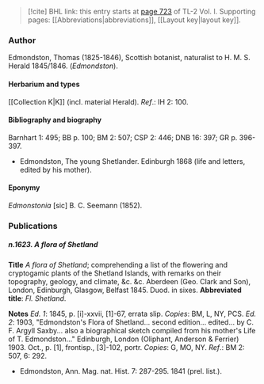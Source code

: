> [!cite] BHL link: this entry starts at [page 723](https://www.biodiversitylibrary.org/item/103414#page/771/mode/1up) of TL-2 Vol. I.
> Supporting pages: [[Abbreviations|abbreviations]], [[Layout key|layout key]].

### Author

Edmondston, Thomas (1825-1846), Scottish botanist, naturalist to H. M. S. Herald 1845/1846. (*Edmondston*).

#### Herbarium and types

[[Collection K|K]] (incl. material Herald).
*Ref*.: IH 2: 100.

#### Bibliography and biography

Barnhart 1: 495; BB p. 100; BM 2: 507; CSP 2: 446; DNB 16: 397; GR p. 396-397.
- Edmondston, The young Shetlander. Edinburgh 1868 (life and letters, edited by his mother).

#### Eponymy

*Edmonstonia* \[sic\] B. C. Seemann (1852).

### Publications

##### n.1623. A flora of Shetland

**Title**
*A flora of Shetland*; comprehending a list of the flowering and cryptogamic plants of the Shetland Islands, with remarks on their topography, geology, and climate, &c. &c. Aberdeen (Geo. Clark and Son), London, Edinburgh, Glasgow, Belfast 1845. Duod. in sixes.
**Abbreviated title**: *Fl. Shetland*.

**Notes**
*Ed. 1*: 1845, p. \[i\]-xxvii, \[1\]-67, errata slip. *Copies*: BM, L, NY, PCS.
*Ed. 2*: 1903, "Edmondston's Flora of Shetland... second edition... edited... by C. F. Argyll Saxby... also a biographical sketch compiled from his mother's Life of T. Edmondston..." Edinburgh, London (Oliphant, Anderson & Ferrier) 1903. Oct., p. \[1\], frontisp., \[3\]-102, portr. *Copies*: G, MO, NY.
*Ref*.: BM 2: 507, 6: 292.
- Edmondston, Ann. Mag. nat. Hist. 7: 287-295. 1841 (prel. list.).

